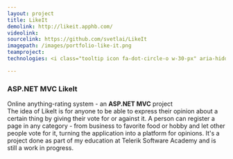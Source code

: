 ```yaml
---
layout: project
title: LikeIt
demolink: http://likeit.apphb.com/
videolink:
sourcelink: https://github.com/svetlai/LikeIt
imagepath: /images/portfolio-like-it.png
teamproject:
technologies: <i class="tooltip icon fa-dot-circle-o w-30-px" aria-hidden="true"></i><span class="tooltiptext text-center">ASP.NET MVC</span>

---
```

<h3 class="lh-2">
<span class="pull-right">
<i class="tooltip icon-aspnet icon-aspnet-tooltip mr-5-px" aria-hidden="true"></i>
<span class="tooltiptext technologies">ASP.NET MVC</span>
</span>
LikeIt</h3>

<div>Online anything-rating system - an <b>ASP.NET MVC</b> project</div> 
<div>The idea of LikeIt is for anyone to be able to express their opinion 
about a certain thing by giving their vote for or against it. A person can register a page in any category - from business
to favorite food or hobby and let other people vote for it, turning the application into a platform for opinions. It's
a project done as part of my education at Telerik Software Academy and is still a work in progress.</div>